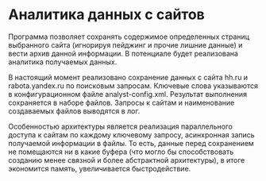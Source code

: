 # Аналитика данных с сайтов
Программа позволяет сохранять содержимое определенных страниц выбранного сайта (игнорируя пейджинг и прочие лишние данные) и вести архив данной информации.
В потенциале будет реализована аналитика получаемых данных.

В настоящий момент реализовано сохранение данных с сайта hh.ru и rabota.yandex.ru по поисковым запросам. Ключевые слова указываются в конфигурационном файле analyst-config.xml.
Результат выполнения сохраняется в наборе файлов. Запросы к сайтам и наименование создаваемых файлов выводятся в лог.

Особенностью архитектуры является реализация параллельного доступа к сайтам по каждому ключевому запросу, асинхронная запись получаемой информации в файлы.
То есть, данные перед сохранением не помещаются ни в какие буфера (что могло бы способствовать созданию менее связной  и более абстрактной архитектуры), в итоге экономится память, увеличивается быстродействие.
